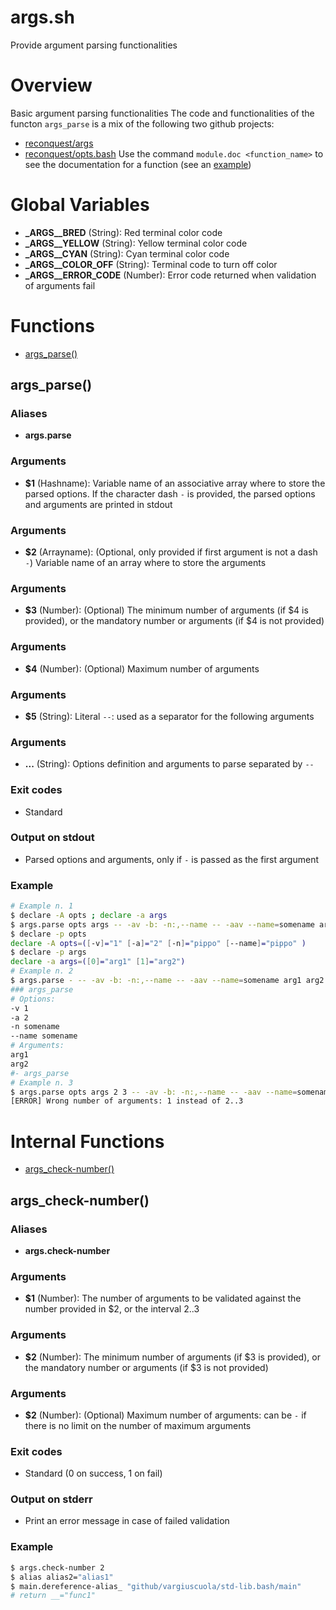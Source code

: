 # args.sh

Provide argument parsing functionalities


# Overview

Basic argument parsing functionalities
The code and functionalities of the functon `args_parse` is a mix of the following two github projects:
* [reconquest/args](https://github.com/reconquest/args)
* [reconquest/opts.bash](https://github.com/reconquest/opts.bash)
Use the command `module.doc <function_name>` to see the documentation for a function (see an [example](https://github.com/vargiuscuola/std-lib.bash#examples))

# Global Variables

* **\_ARGS__BRED** (String): Red terminal color code
* **\_ARGS__YELLOW** (String): Yellow terminal color code
* **\_ARGS__CYAN** (String): Cyan terminal color code
* **\_ARGS__COLOR_OFF** (String): Terminal code to turn off color
* **\_ARGS__ERROR_CODE** (Number): Error code returned when validation of arguments fail


# Functions
* [args_parse()](#args_parse)


## args_parse()

### Aliases

* **args.parse**

### Arguments

* **$1** (Hashname): Variable name of an associative array where to store the parsed options. If the character dash `-` is provided, the parsed options and arguments are printed in stdout

### Arguments

* **$2** (Arrayname): (Optional, only provided if first argument is not a dash `-`) Variable name of an array where to store the arguments

### Arguments

* **$3** (Number): (Optional) The minimum number of arguments (if $4 is provided), or the mandatory number or arguments (if $4 is not provided)

### Arguments

* **$4** (Number): (Optional) Maximum number of arguments

### Arguments

* **$5** (String): Literal `--`: used as a separator for the following arguments

### Arguments

* **...** (String): Options definition and arguments to parse separated by `--`

### Exit codes

* Standard

### Output on stdout

* Parsed options and arguments, only if `-` is passed as the first argument

### Example

```bash
# Example n. 1
$ declare -A opts ; declare -a args
$ args.parse opts args -- -av -b: -n:,--name -- -aav --name=somename arg1 arg2
$ declare -p opts
declare -A opts=([-v]="1" [-a]="2" [-n]="pippo" [--name]="pippo" )
$ declare -p args
declare -a args=([0]="arg1" [1]="arg2")
# Example n. 2
$ args.parse - -- -av -b: -n:,--name -- -aav --name=somename arg1 arg2
### args_parse
# Options:
-v 1
-a 2
-n somename
--name somename
# Arguments:
arg1
arg2
#- args_parse
# Example n. 3
$ args.parse opts args 2 3 -- -av -b: -n:,--name -- -aav --name=somename arg1
[ERROR] Wrong number of arguments: 1 instead of 2..3
```



# Internal Functions
* [args_check-number()](#args_check-number)


## args_check-number()

### Aliases

* **args.check-number**

### Arguments

* **$1** (Number): The number of arguments to be validated against the number provided in $2, or the interval $2..$3

### Arguments

* **$2** (Number): The minimum number of arguments (if $3 is provided), or the mandatory number or arguments (if $3 is not provided)

### Arguments

* **$2** (Number): (Optional) Maximum number of arguments: can be `-` if there is no limit on the number of maximum arguments

### Exit codes

* Standard (0 on success, 1 on fail)

### Output on stderr

* Print an error message in case of failed validation

### Example

```bash
$ args.check-number 2
$ alias alias2="alias1"
$ main.dereference-alias_ "github/vargiuscuola/std-lib.bash/main"
# return __="func1"
```


